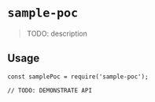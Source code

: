 # `sample-poc`

> TODO: description

## Usage

```
const samplePoc = require('sample-poc');

// TODO: DEMONSTRATE API
```
